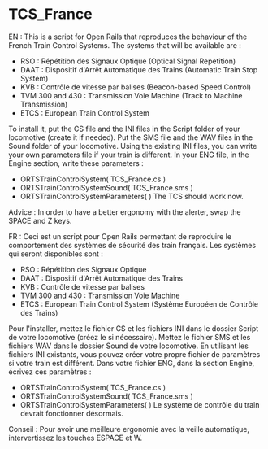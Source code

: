 TCS_France
==========

EN :
This is a script for Open Rails that reproduces the behaviour of the French Train Control Systems.
The systems that will be available are :
- RSO : Répétition des Signaux Optique (Optical Signal Repetition)
- DAAT : Dispositif d'Arrêt Automatique des Trains (Automatic Train Stop System)
- KVB : Contrôle de vitesse par balises (Beacon-based Speed Control)
- TVM 300 and 430 : Transmission Voie Machine (Track to Machine Transmission)
- ETCS : European Train Control System

To install it, put the CS file and the INI files in the Script folder of your locomotive (create it if needed).
Put the SMS file and the WAV files in the Sound folder of your locomotive.
Using the existing INI files, you can write your own parameters file if your train is different.
In your ENG file, in the Engine section, write these parameters :
- ORTSTrainControlSystem( TCS_France.cs )
- ORTSTrainControlSystemSound( TCS_France.sms )
- ORTSTrainControlSystemParameters( <name of your INI file> )
The TCS should work now.

Advice : In order to have a better ergonomy with the alerter, swap the SPACE and Z keys.

FR :
Ceci est un script pour Open Rails permettant de reproduire le comportement des systèmes de sécurité des train français.
Les systèmes qui seront disponibles sont :
- RSO : Répétition des Signaux Optique
- DAAT : Dispositif d'Arrêt Automatique des Trains
- KVB : Contrôle de vitesse par balises
- TVM 300 and 430 : Transmission Voie Machine
- ETCS : European Train Control System (Système Européen de Contrôle des Trains)

Pour l'installer, mettez le fichier CS et les fichiers INI dans le dossier Script de votre locomotive (créez le si nécessaire).
Mettez le fichier SMS et les fichiers WAV dans le dossier Sound de votre locomotive.
En utilisant les fichiers INI existants, vous pouvez créer votre propre fichier de paramètres si votre train est différent.
Dans votre fichier ENG, dans la section Engine, écrivez ces paramètres :
- ORTSTrainControlSystem( TCS_France.cs )
- ORTSTrainControlSystemSound( TCS_France.sms )
- ORTSTrainControlSystemParameters( <nom de votre fichier INI> )
Le système de contrôle du train devrait fonctionner désormais.

Conseil : Pour avoir une meilleure ergonomie avec la veille automatique, intervertissez les touches ESPACE et W.
